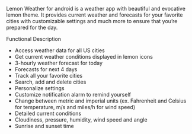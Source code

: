 Lemon Weather for android is a weather app with beautiful and evocative lemon theme. It provides current weather and forecasts for your favorite cities with customizable settings and much more to ensure that you’re prepared for the day.

Functional Description

* Access weather data for all US cities
* Get current weather conditions displayed in lemon icons
* 3-hourly weather forecast for today
* Forecasts for next 4 days
* Track all your favorite cities
* Search, add and delete cities
* Personalize settings
* Customize notification alarm to remind yourself
* Change between metric and imperial units (ex. Fahrenheit and Celsius for temperature, m/s and miles/h for wind speed)
* Detailed current conditions
* Cloudiness, pressure, humidity, wind speed and angle
* Sunrise and sunset time
